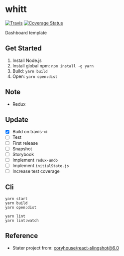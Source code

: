 # whitt

[![Travis](https://img.shields.io/travis/jojoee/whitt.svg)](https://travis-ci.org/jojoee/whitt)
[![Coverage Status](https://coveralls.io/repos/github/jojoee/whitt/badge.svg?branch=master)](https://coveralls.io/github/jojoee/whitt?branch=master)

Dashboard template

## Get Started
1. Install Node.js
2. Install global npm: `npm install -g yarn`
3. Build: `yarn build`
4. Open: `yarn open:dist`

## Note
- Redux

## Update
- [x] Build on travis-ci
- [ ] Test
- [ ] First release
- [ ] Snapshot
- [ ] Storybook
- [ ] Implement `redux-undo`
- [ ] Implement `initialState.js`
- [ ] Increase test coverage

## Cli
```
yarn start
yarn build
yarn open:dist

yarn lint
yarn lint:watch
```

## Reference
- Stater project from: [coryhouse/react-slingshot@6.0](https://github.com/coryhouse/react-slingshot/tree/6.0)
